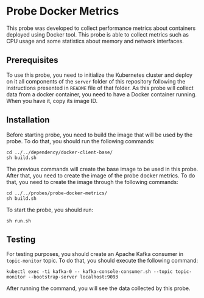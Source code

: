 
# Probe Docker Metrics
This probe was developed to collect performance metrics about containers deployed using Docker tool. This probe is able to collect metrics such as CPU usage and some statistics about memory and network interfaces.

## Prerequisites
To use this probe, you need to initialize the Kubernetes cluster and deploy on it all components of the `server` folder of this repository following the instructions presented in `README` file of that folder.
As this probe will collect data from a docker container, you need to have a Docker container running. When you have it, copy its image ID.

## Installation
Before starting probe, you need to build the image that will be used by the probe. To do that, you should run the following commands:

```
cd ../../dependency/docker-client-base/
sh build.sh
```

The previous commands will create the base image to be used in this probe. After that, you need to create the image of the probe docker metrics. 
To do that, you need to create the image through the following commands:

```
cd ../../probes/probe-docker-metrics/
sh build.sh
```

To start the probe, you should run:
```
sh run.sh
```

## Testing
For testing purposes, you should create an Apache Kafka consumer in `topic-monitor` topic. To do that, you should execute the following command:
```
kubectl exec -ti kafka-0 -- kafka-console-consumer.sh --topic topic-monitor --bootstrap-server localhost:9093
```
After running the command, you will see the data collected by this probe.
